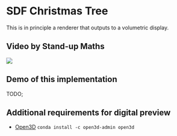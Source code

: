 # SDF Christmas Tree

This is in principle a renderer that outputs to a volumetric display.

## Video by Stand-up Maths
[![](https://external-content.duckduckgo.com/iu/?u=https%3A%2F%2Ftse2.mm.bing.net%2Fth%3Fid%3DOVF.vsBC0xwnkS1%252flZVMb22DIA%26pid%3DApi&f=1)](https://www.youtube.com/watch?v=TvlpIojusBE)

## Demo of this implementation

TODO;

## Additional requirements for digital preview
* [Open3D](http://www.open3d.org/docs/release/getting_started.html) `conda install -c open3d-admin open3d`